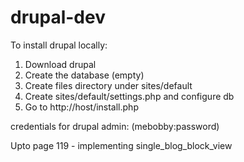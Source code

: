 # drupal-dev

To install drupal locally:

1. Download drupal
2. Create the database (empty)
3. Create files directory under sites/default
4. Create sites/default/settings.php and configure db
5. Go to http://host/install.php

credentials for drupal admin: (mebobby:password)

Upto page 119 - implementing single_blog_block_view

